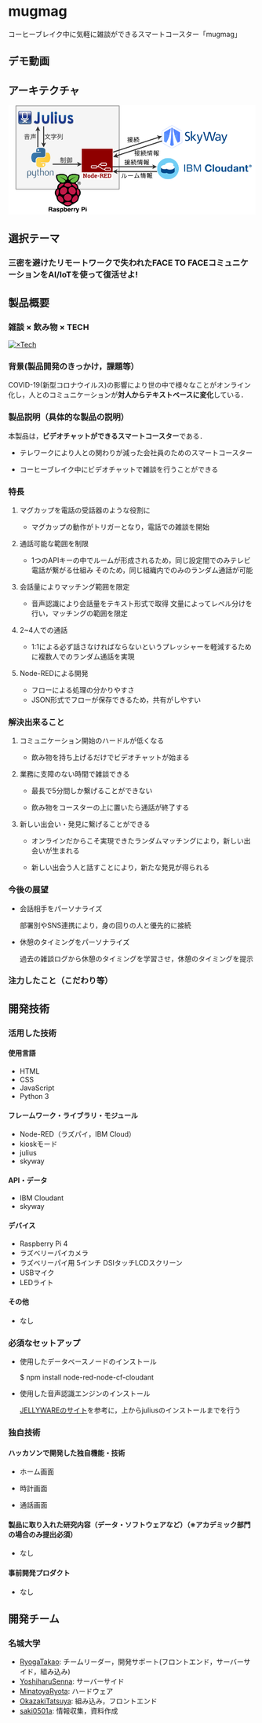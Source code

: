 # mugmag

コーヒーブレイク中に気軽に雑談ができるスマートコースター「mugmag」

## デモ動画

## アーキテクチャ

[![アーキテクチャ](https://github.com/RyogaTakao/HackAichi2020/blob/master/presentation/Architecture.png?raw=true)](https://github.com/RyogaTakao/HackAichi2020/blob/master/presentation/Architecture.png?raw=true)

## 選択テーマ

### 三密を避けたリモートワークで失われたFACE TO FACEコミュニケーションをAI/IoTを使って復活せよ!

## 製品概要

### 雑談 × 飲み物 × TECH

[![×Tech](https://github.com/RyogaTakao/HackAichi2020/blob/futureREADME/presentation/%C3%97Tech.png?raw=true)](https://github.com/RyogaTakao/HackAichi2020/blob/futureREADME/presentation/%C3%97Tech.png?raw=true)

### 背景(製品開発のきっかけ，課題等）

COVID-19(新型コロナウイルス)の影響により世の中で様々なことがオンライン化し，人とのコミュニケーションが**対人からテキストベースに変化**している．



### 製品説明（具体的な製品の説明）

本製品は，**ビデオチャットができるスマートコースター**である．

- テレワークにより人との関わりが減った会社員のためのスマートコースター

- コーヒーブレイク中にビデオチャットで雑談を行うことができる

### 特長

1. マグカップを電話の受話器のような役割に
    - マグカップの動作がトリガーとなり，電話での雑談を開始

2. 通話可能な範囲を制限
    - 1つのAPIキーの中でルームが形成されるため，同じ設定間でのみテレビ電話が繋がる仕組み
    そのため，同じ組織内でのみのランダム通話が可能

3. 会話量によりマッチング範囲を限定
    - 音声認識により会話量をテキスト形式で取得
    文量によってレベル分けを行い，マッチングの範囲を限定

4. 2~4人での通話
    - 1:1による必ず話さなければならないというプレッシャーを軽減するために複数人でのランダム通話を実現

5. Node-REDによる開発
    - フローによる処理の分かりやすさ
    - JSON形式でフローが保存できるため，共有がしやすい

### 解決出来ること

1. コミュニケーション開始のハードルが低くなる

    - 飲み物を持ち上げるだけでビデオチャットが始まる

2. 業務に支障のない時間で雑談できる

    - 最長で5分間しか繋げることができない

    - 飲み物をコースターの上に置いたら通話が終了する

3. 新しい出会い・発見に繋げることができる

    - オンラインだからこそ実現できたランダムマッチングにより，新しい出会いが生まれる

    - 新しい出会う人と話すことにより，新たな発見が得られる

### 今後の展望

- 会話相手をパーソナライズ

    部署別やSNS連携により，身の回りの人と優先的に接続

- 休憩のタイミングをパーソナライズ

    過去の雑談ログから休憩のタイミングを学習させ，休憩のタイミングを提示

### 注力したこと（こだわり等）

## 開発技術

### 活用した技術

#### 使用言語

- HTML
- CSS
- JavaScript
- Python 3

#### フレームワーク・ライブラリ・モジュール

- Node-RED（ラズパイ，IBM Cloud）
- kioskモード
- julius
- skyway

#### API・データ

- IBM Cloudant
- skyway

#### デバイス

- Raspberry Pi 4
- ラズベリーパイカメラ
- ラズベリーパイ用 5インチ DSIタッチLCDスクリーン
- USBマイク
- LEDライト

#### その他

- なし

### 必須なセットアップ

- 使用したデータベースノードのインストール

    $ npm install node-red-node-cf-cloudant

- 使用した音声認識エンジンのインストール

    [JELLYWAREのサイト](https://jellyware.jp/kurage/raspi/julius.html)を参考に，上からjuliusのインストールまでを行う

### 独自技術

#### ハッカソンで開発した独自機能・技術

- ホーム画面

- 時計画面

- 通話画面

#### 製品に取り入れた研究内容（データ・ソフトウェアなど）（※アカデミック部門の場合のみ提出必須）

- なし

#### 事前開発プロダクト

- なし

## 開発チーム

### 名城大学

- [RyogaTakao](https://github.com/RyogaTakao): チームリーダー，開発サポート(フロントエンド，サーバーサイド，組み込み)
- [YoshiharuSenna](https://github.com/YoshiharuSenna): サーバーサイド
- [MinatoyaRyota](https://github.com/MinatoyaRyota): ハードウェア
- [OkazakiTatsuya](https://github.com/TatsuyaOkazaki324): 組み込み，フロントエンド
- [saki0501a](https://github.com/saki0501a): 情報収集，資料作成

